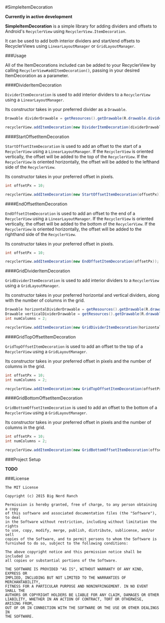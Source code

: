 #SimpleItemDecoration

**Currently in active development**

**SimpleItemDecoration** is a simple library for adding dividers and offsets to Android's `RecyclerView` using `RecyclerView.ItemDecoration`.

It can be used to add both interior dividers and start/end offsets to RecyclerViews using `LinearLayoutManager` or `GridLayoutManager`.

###Usage

All of the ItemDecorations included can be added to your RecyclerView by calling `RecyclerView#addItemDecoration()`, passing in your desired ItemDecoration as a parameter.

####DividerItemDecoration

`DividerItemDecoration` is used to add interior dividers to a `RecyclerView` using a `LinearLayoutManager`. 

Its constructor takes in your preferred divider as a `Drawable`.

```java
Drawable dividerDrawable = getResources().getDrawable(R.drawable.divider);

recyclerView.addItemDecoration(new DividerItemDecoration(dividerDrawable));
```

####StartOffsetItemDecoration

`StartOffsetItemDecoration` is used to add an offset to the start of a `RecyclerView` using a `LinearLayoutManager`. 
If the `RecyclerView` is oriented vertically, the offset will be added to the top of the `RecyclerView`.
If the `RecyclerView` is oriented horizontally, the offset will be added to the lefthand side of the `RecyclerView`.

Its constructor takes in your preferred offset in pixels.

```java
int offsetPx = 10;

recyclerView.addItemDecoration(new StartOffsetItemDecoration(offsetPx));
```

####EndOffsetItemDecoration

`EndOffsetItemDecoration` is used to add an offset to the end of a `RecyclerView` using a `LinearLayoutManager`. 
If the `RecyclerView` is oriented vertically, the offset will be added to the bottom of the `RecyclerView`.
If the `RecyclerView` is oriented horizontally, the offset will be added to the righthand side of the `RecyclerView`.

Its constructor takes in your preferred offset in pixels.

```java
int offsetPx = 10;

recyclerView.addItemDecoration(new EndOffsetItemDecoration(offsetPx));
```

####GridDividerItemDecoration

`GridDividerItemDecoration` is used to add interior dividers to a `RecyclerView` using a `GridLayoutManager`. 

Its constructor takes in your preferred horizontal and vertical dividers, along with the number of columns in the grid.

```java
Drawable horizontalDividerDrawable = getResources().getDrawable(R.drawable.divider_horizontal);
Drawable verticalDividerDrawable = getResources().getDrawable(R.drawable.divider_vertical);
int numColumns = 2;

recyclerView.addItemDecoration(new GridDividerItemDecoration(horizontalDividerDrawable, verticalDividerDrawable, numColumns));
```

####GridTopOffsetItemDecoration

`GridTopOffsetItemDecoration` is used to add an offset to the top of a `RecyclerView` using a `GridLayoutManager`. 

Its constructor takes in your preferred offset in pixels and the number of columns in the grid.

```java
int offsetPx = 10;
int numColumns = 2;

recyclerView.addItemDecoration(new GridTopOffsetItemDecoration(offsetPx, numColumns));
```

####GridBottomOffsetItemDecoration

`GridBottomOffsetItemDecoration` is used to add an offset to the bottom of a `RecyclerView` using a `GridLayoutManager`. 

Its constructor takes in your preferred offset in pixels and the number of columns in the grid.

```java
int offsetPx = 10;
int numColumns = 2;

recyclerView.addItemDecoration(new GridBottomOffsetItemDecoration(offsetPx, numColumns));
```

###Project Setup

**TODO**

###License

```
The MIT License

Copyright (c) 2015 Big Nerd Ranch

Permission is hereby granted, free of charge, to any person obtaining a copy
of this software and associated documentation files (the "Software"), to deal
in the Software without restriction, including without limitation the rights
to use, copy, modify, merge, publish, distribute, sublicense, and/or sell
copies of the Software, and to permit persons to whom the Software is
furnished to do so, subject to the following conditions:

The above copyright notice and this permission notice shall be included in
all copies or substantial portions of the Software.

THE SOFTWARE IS PROVIDED "AS IS", WITHOUT WARRANTY OF ANY KIND, EXPRESS OR
IMPLIED, INCLUDING BUT NOT LIMITED TO THE WARRANTIES OF MERCHANTABILITY,
FITNESS FOR A PARTICULAR PURPOSE AND NONINFRINGEMENT. IN NO EVENT SHALL THE
AUTHORS OR COPYRIGHT HOLDERS BE LIABLE FOR ANY CLAIM, DAMAGES OR OTHER
LIABILITY, WHETHER IN AN ACTION OF CONTRACT, TORT OR OTHERWISE, ARISING FROM,
OUT OF OR IN CONNECTION WITH THE SOFTWARE OR THE USE OR OTHER DEALINGS IN
THE SOFTWARE.
```
